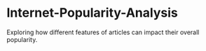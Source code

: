 # Internet-Popularity-Analysis
Exploring how different features of articles can impact their overall popularity.
